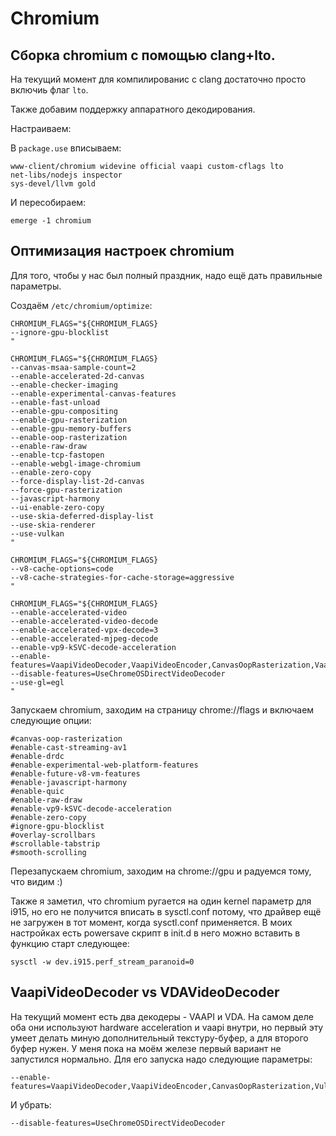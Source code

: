 # Chromium

## Сборка chromium с помощью clang+lto.

На текущий момент для компилированис с clang достаточно просто включиь флаг `lto`.

Также добавим поддержку аппаратного декодирования.

Настраиваем:

В `package.use` вписываем:

```
www-client/chromium widevine official vaapi custom-cflags lto
net-libs/nodejs inspector
sys-devel/llvm gold
```

И пересобираем:

```
emerge -1 chromium
```

## Оптимизация настроек chromium

Для того, чтобы у нас был полный праздник, надо ещё дать правильные параметры.

Создаём `/etc/chromium/optimize`:

```
CHROMIUM_FLAGS="${CHROMIUM_FLAGS}
--ignore-gpu-blocklist
"

CHROMIUM_FLAGS="${CHROMIUM_FLAGS}
--canvas-msaa-sample-count=2
--enable-accelerated-2d-canvas
--enable-checker-imaging
--enable-experimental-canvas-features
--enable-fast-unload
--enable-gpu-compositing
--enable-gpu-rasterization
--enable-gpu-memory-buffers
--enable-oop-rasterization
--enable-raw-draw
--enable-tcp-fastopen
--enable-webgl-image-chromium
--enable-zero-copy
--force-display-list-2d-canvas
--force-gpu-rasterization
--javascript-harmony
--ui-enable-zero-copy
--use-skia-deferred-display-list
--use-skia-renderer
--use-vulkan
"

CHROMIUM_FLAGS="${CHROMIUM_FLAGS}
--v8-cache-options=code
--v8-cache-strategies-for-cache-storage=aggressive
"

CHROMIUM_FLAGS="${CHROMIUM_FLAGS}
--enable-accelerated-video
--enable-accelerated-video-decode
--enable-accelerated-vpx-decode=3
--enable-accelerated-mjpeg-decode
--enable-vp9-kSVC-decode-acceleration
--enable-features=VaapiVideoDecoder,VaapiVideoEncoder,CanvasOopRasterization,VaapiIgnoreDriverChecks
--disable-features=UseChromeOSDirectVideoDecoder
--use-gl=egl
"
```

Запускаем chromium, заходим на страницу chrome://flags и включаем следующие опции:

```
#canvas-oop-rasterization
#enable-cast-streaming-av1
#enable-drdc
#enable-experimental-web-platform-features
#enable-future-v8-vm-features
#enable-javascript-harmony
#enable-quic
#enable-raw-draw
#enable-vp9-kSVC-decode-acceleration
#enable-zero-copy
#ignore-gpu-blocklist
#overlay-scrollbars
#scrollable-tabstrip
#smooth-scrolling
```

Перезапускаем chromium, заходим на chrome://gpu и радуемся тому, что видим :)

Также я заметил, что chromium ругается на один kernel параметр для i915, но его не получится вписать
в sysctl.conf потому, что драйвер ещё не загружен в тот момент, когда sysctl.conf применяется.
В моих настройках есть powersave скрипт в init.d в него можно вставить в функцию старт следующее:

```
sysctl -w dev.i915.perf_stream_paranoid=0
```

## VaapiVideoDecoder vs VDAVideoDecoder

На текущий момент есть два декодеры - VAAPI и VDA. На самом деле оба они используют hardware acceleration
и vaapi внутри, но первый эту умеет делать миную дополнительный текстуру-буфер, а для второго буфер нужен.
У меня пока на моём железе первый вариант не запустился нормально. Для его запуска надо следующие параметры:

```
--enable-features=VaapiVideoDecoder,VaapiVideoEncoder,CanvasOopRasterization,Vulkan,UseChromeOSDirectVideoDecoder,VaapiIgnoreDriverChecks
```

И убрать:

```
--disable-features=UseChromeOSDirectVideoDecoder
```
